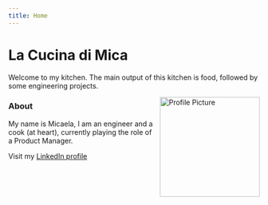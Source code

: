 ```yaml
---
title: Home
---
```


<!--<head>
  <link rel="stylesheet" type="text/css" href="styles.css">
</head>

<nav class="navbar">
  <ul>
    <li><a href="/">Home</a></li>
    <li><a href="/engineering">Engineering Projects</a></li>
    <li><a href="/lacucina">La Cucina</a></li>
  </ul>
</nav>-->


# La Cucina di Mica
<!--## Benvenuti nella mia cucina-->


Welcome to my kitchen. The main output of this kitchen is food, followed by some engineering projects.

<figure style="float: right; margin: 0px 0px 10px 10px;">
  <img src="Profile.jpg" alt="Profile Picture" width="200"/>
</figure>

### About
My name is Micaela, I am an engineer and a cook (at heart), currently playing the role of a Product Manager. 


Visit my [LinkedIn profile](https://www.linkedin.com/in/micaelabara)